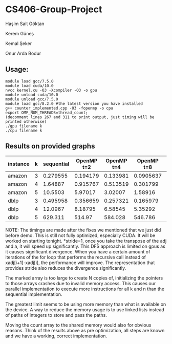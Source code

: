 # CS406-Group-Project

Haşim Sait Göktan

Kerem Güneş

Kemal Şeker

Onur Arda Bodur

## Usage:
    module load gcc/7.5.0
    module load cuda/10.0
    nvcc kernel.cu -O3 -Xcompiler -O3 -o gpu
    module unload cuda/10.0
    module unload gcc/7.5.0
    module load gcc/8.2.0 #the latest version you have installed
    g++ counter_implemented.cpp -O3 -fopenmp -o cpu
	export OMP_NUM_THREADS=thread_count;
	(decomment lines 267 and 311 to print output, just timing will be printed otherwise)
    ./gpu filename k
    ./cpu filename k
    
    
## Results on provided graphs
| instance    | k | sequential | OpenMP t=2 | OpenMP t=4 | OpenMP t=8 | OpenMP t=16 | Cuda        |
| ----------- | - | ---------- | ---------- | ---------- | ---------- | ----------- | ----------- |
| amazon      | 3 |  0.279555  |  0.194179  |  0.133981  |  0.0905637 |  0.0699001  |  1.09738    |
| amazon      | 4 |  1.64887   |  0.915767  |  0.513519  |  0.301799  |  0.173176   |  6.85345    |
| amazon      | 5 |  10.5503   |  5.97017   |  3.02007   |  1.58916   |  0.838295   |  57.700562  |
| dblp        | 3 |  0.495958  |  0.356659  |  0.257321  |  0.165979  |  0.109911   |  2.025606   |
| dblp        | 4 |  12.0967   |  8.18795   |  6.58545   |  5.35292   |  4.64312    |  191.320938 |        
| dblp        | 5 |  629.311   |  514.97    |  584.028   |  546.786   |  482.425    |  >600       |


NOTE: The timings are made after the fixes we mentioned that we just did before demo. This is still not fully optimized, especially CUDA. It will be worked on starting tonight.
*stride=1, once you take the transpose of the adj and a, it will speed up significantly. This DFS approach is limited on gpus as it causes significant divergence. When you have a certain amount of iterations of the for loop that performs the recursive call instead of xadj[i+1]-xadj[i], the performance will improve. The representation that provides stride also reduces the divergence significantly.

The marked array is too large to create N copies of, initializing the pointers to those arrays crashes due to invalid memory access. This causes our parallel implementation to execute more instructions for all k and n than the sequential implementation.

The greatest limit seems to be using more memory than what is available on the device. A way to reduce the memory usage is to use linked lists instead of paths of integers to store and pass the paths.

Moving the count array to the shared memory would also for obvious reasons. Think of the results above as pre optimization, all steps are known and we have a working, correct implementation.
